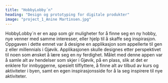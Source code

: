 ```yaml
---
title: "HobbyLobby´n"
heading: "Design og prototyping for digitale produkter"
image: "project_1_Anine Martinsen.jpg"
---
```


HobbyLobby´n er en app som gir muligheter for å finne seg en ny hobby, nye venner med samme interesser, eller hjelp til å skaffe seg inspirasjon.
Oppgaven i dette emnet var å designe en applikasjon som appellerte til gen z eller millennials i Gjøvik. Applikasjonen skulle designes etter perspektivet til noen som ønsket å lære seg en ny ferdighet. Målet med denne appen var å samle alt av hendelser som skjer i Gjøvik, på en plass, slik at det er enklere for innbyggerne, spesielt tilflyttere, å finne alt av tilbud av kurs og aktiviteter i byen, samt en egen inspirasjonsside for å la seg inspirere til nye aktiviteter.
